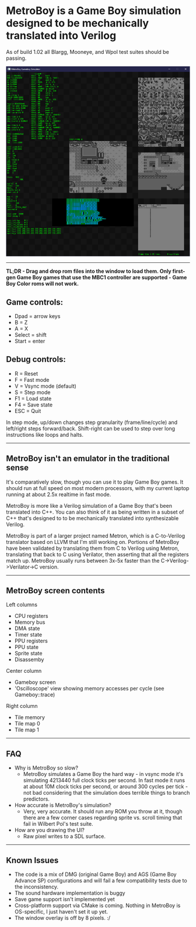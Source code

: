 # MetroBoy is a Game Boy simulation designed to be mechanically translated into Verilog

As of build 1.02 all Blargg, Mooneye, and Wpol test suites should be passing.

![MetroBoy screenshot](MetroBoy.png "MetroBoy screenshot")

----------

**TL;DR - Drag and drop rom files into the window to load them. Only first-gen Game Boy games that use the MBC1 controller are supported - Game Boy Color roms will not work.**

## Game controls:

- Dpad = arrow keys
- B = Z
- A = X
- Select = shift
- Start = enter

## Debug controls:

- R = Reset
- F = Fast mode
- V = Vsync mode (default)
- S = Step mode
- F1 = Load state
- F4 = Save state
- ESC = Quit

In step mode, up/down changes step granularity (frame/line/cycle) and left/right steps forward/back. Shift-right can be used to step over long instructions like loops and halts.

----------

## MetroBoy isn't an emulator in the traditional sense

It's comparatively slow, though you can use it to play Game Boy games. It should run at full speed on most modern processors, with my current laptop running at about 2.5x realtime in fast mode.

MetroBoy is more like a Verilog simulation of a Game Boy that's been translated into C++. You can also think of it as being written in a subset of C++ that's designed to to be mechanically translated into synthesizable Verilog.

MetroBoy is part of a larger project named Metron, which is a C-to-Verilog translator based on LLVM that I'm still working on. Portions of MetroBoy have been validated by translating them from C to Verilog using Metron, translating that back to C using Verilator, then asserting that all the registers match up. MetroBoy usually runs between 3x-5x faster than the C->Verilog->Verilator->C version.

----------

## MetroBoy screen contents 

Left columns
- CPU registers
- Memory bus
- DMA state
- Timer state
- PPU registers
- PPU state
- Sprite state
- Disassemby

Center column
- Gameboy screen
- 'Oscilloscope' view showing memory accesses per cycle (see Gameboy::trace)

Right column
- Tile memory
- Tile map 0
- Tile map 1

----------

## FAQ

- Why is MetroBoy so slow?
  - MetroBoy simulates a Game Boy the hard way - in vsync mode it's simulating 4213440 full clock ticks per second. In fast mode it runs at about 10M clock ticks per second, or around 300 cycles per tick - not bad considering that the simulation does terrible things to branch predictors.
- How accurate is MetroBoy's simulation?
  - Very, very accurate. It should run any ROM you throw at it, though there are a few corner cases regarding sprite vs. scroll timing that fail in Wilbert Pol's test suite.
- How are you drawing the UI?
  - Raw pixel writes to a SDL surface.

----------

## Known Issues

- The code is a mix of DMG (original Game Boy) and AGS (Game Boy Advance SP) configurations and will fail a few compatibility tests due to the inconsistency.
- The sound hardware implementation is buggy
- Save game support isn't implemented yet
- Cross-platform support via CMake is coming. Nothing in MetroBoy is OS-specific, I just haven't set it up yet.
- The window overlay is off by 8 pixels. :/
